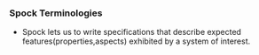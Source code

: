 ### Spock Terminologies
* Spock lets us to write specifications that describe expected features(properties,aspects) exhibited by a system of interest.